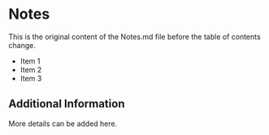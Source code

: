 # Notes

This is the original content of the Notes.md file before the table of contents change.

- Item 1
- Item 2
- Item 3

## Additional Information

More details can be added here.